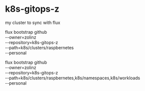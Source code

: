 # k8s-gitops-z



my cluster to sync with flux


flux bootstrap github \
--owner=zolinz \
--repository=k8s-gitops-z \
--path=k8s/clusters/raspbernetes \
--personal


flux bootstrap github \
--owner=zolinz \
--repository=k8s-gitops-z \
--path=k8s/clusters/raspbernetes,k8s/namespaces,k8s/workloads \
--personal
